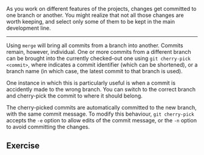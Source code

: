 As you work on different features of the projects, changes get committed to one branch or another. You might realize that not all those changes are worth keeping, and select only some of them to be kept in the main development line.

---

Using `merge` will bring all commits from a branch into another. Commits remain, however, individual. One or more commits from a different branch can be brought into the currently checked-out one using `git cherry-pick <commit>`, where <commits> indicates a commit identifier (which can be shortened), or a branch name (in which case, the latest commit to that branch is used).

One instance in which this is particularly useful is when a commit is accidently made to the wrong branch. You can switch to the correct branch and cherry-pick the commit to where it should belong.

The cherry-picked commits are automatically committed to the new branch, with the same commit message. To modify this behaviour, `git cherry-pick` accepts the `-e` option to allow edits of the commit message, or the `-n` option to avoid committing the changes.

## Exercise